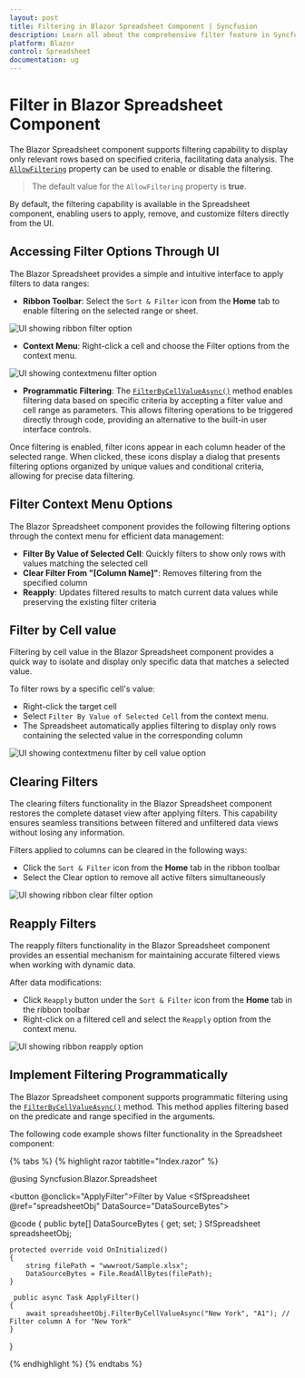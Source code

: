 ```yaml
---
layout: post
title: Filtering in Blazor Spreadsheet Component | Syncfusion
description: Learn all about the comprehensive filter feature in Syncfusion Blazor Spreadsheet Component including cell value filtering and more
platform: Blazor
control: Spreadsheet
documentation: ug
---
```


# Filter in Blazor Spreadsheet Component

The Blazor Spreadsheet component supports filtering capability to display only relevant rows based on specified criteria, facilitating data analysis. The [`AllowFiltering`](https://help.syncfusion.com/cr/blazor/Syncfusion.Blazor.Spreadsheet.SfSpreadsheet.html#Syncfusion_Blazor_Spreadsheet_SfSpreadsheet_AllowFiltering) property can be used to enable or disable the filtering.

> The default value for the `AllowFiltering` property is **true**.

By default, the filtering capability is available in the Spreadsheet component, enabling users to apply, remove, and customize filters directly from the UI.

## Accessing Filter Options Through UI

The Blazor Spreadsheet provides a simple and intuitive interface to apply filters to data ranges:

- **Ribbon Toolbar**: Select the `Sort & Filter` icon from the **Home** tab to enable filtering on the selected range or sheet.

![UI showing ribbon filter option](./images/ribbon-filter.png)

- **Context Menu**: Right-click a cell and choose the Filter options from the context menu.

![UI showing contextmenu filter option](./images/contextmenu-filter.png)


- **Programmatic Filtering**: The [`FilterByCellValueAsync()`](https://help.syncfusion.com/cr/blazor/Syncfusion.Blazor.Spreadsheet.SfSpreadsheet.html#Syncfusion_Blazor_Spreadsheet_SfSpreadsheet_FilterByCellValueAsync_System_Object_System_String_) method enables filtering data based on specific criteria by accepting a filter value and cell range as parameters. This allows filtering operations to be triggered directly through code, providing an alternative to the built-in user interface controls.

Once filtering is enabled, filter icons appear in each column header of the selected range. When clicked, these icons display a dialog that presents filtering options organized by unique values and conditional criteria, allowing for precise data filtering.

## Filter Context Menu Options

The Blazor Spreadsheet component provides the following filtering options through the context menu for efficient data management:

- **Filter By Value of Selected Cell**: Quickly filters to show only rows with values matching the selected cell
- **Clear Filter From "[Column Name]"**: Removes filtering from the specified column
- **Reapply**: Updates filtered results to match current data values while preserving the existing filter criteria

## Filter by Cell value

Filtering by cell value in the Blazor Spreadsheet component provides a quick way to isolate and display only specific data that matches a selected value. 

To filter rows by a specific cell's value:

- Right-click the target cell
- Select `Filter By Value of Selected Cell` from the context menu.
- The Spreadsheet automatically applies filtering to display only rows containing the selected value in the corresponding column

![UI showing contextmenu filter by cell value option](./images/filterbycellvalue-filter.png)

## Clearing Filters

The clearing filters functionality in the Blazor Spreadsheet component restores the complete dataset view after applying filters. This capability ensures seamless transitions between filtered and unfiltered data views without losing any information.

Filters applied to columns can be cleared in the following ways:

- Click the `Sort & Filter` icon from the **Home** tab in the ribbon toolbar
- Select the Clear option to remove all active filters simultaneously


![UI showing ribbon clear filter option](./images/clearfilter-option-ribbon.png)

## Reapply Filters

The reapply filters functionality in the Blazor Spreadsheet component provides an essential mechanism for maintaining accurate filtered views when working with dynamic data. 

After data modifications:

- Click `Reapply` button under the `Sort & Filter` icon from the **Home** tab in the ribbon toolbar
- Right-click on a filtered cell and select the `Reapply` option from the context menu.


![UI showing ribbon reapply option](./images/reapplyfilter-option-ribbon.png)

## Implement Filtering Programmatically

The Blazor Spreadsheet component supports programmatic filtering using the [`FilterByCellValueAsync()`](https://help.syncfusion.com/cr/blazor/Syncfusion.Blazor.Spreadsheet.SfSpreadsheet.html#Syncfusion_Blazor_Spreadsheet_SfSpreadsheet_FilterByCellValueAsync_System_Object_System_String_) method. This method applies filtering based on the predicate and range specified in the arguments.

The following code example shows filter functionality in the Spreadsheet component:

{% tabs %}
{% highlight razor tabtitle="Index.razor" %}

@using Syncfusion.Blazor.Spreadsheet

<button @onclick="ApplyFilter">Filter by Value</button>
<SfSpreadsheet @ref="spreadsheetObj" DataSource="DataSourceBytes">
    <SpreadsheetRibbon></SpreadsheetRibbon>
</SfSpreadsheet>

@code {
    public byte[] DataSourceBytes { get; set; }
    SfSpreadsheet spreadsheetObj;

    protected override void OnInitialized()
    {
        string filePath = "wwwroot/Sample.xlsx";
        DataSourceBytes = File.ReadAllBytes(filePath);
    }

     public async Task ApplyFilter()
    {
        await spreadsheetObj.FilterByCellValueAsync("New York", "A1"); // Filter column A for "New York"
    }
}

{% endhighlight %}
{% endtabs %}


